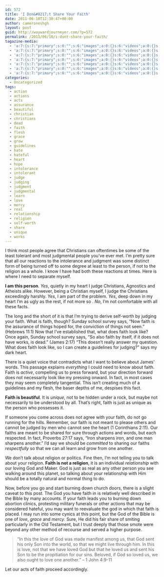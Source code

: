 ```yaml
---
id: 572
title: 'I Don&#8217;t Share Your Faith'
date: 2011-06-10T12:30:47+00:00
author: cameroneshgh
layout: post
guid: http://waywardjourneyer.com/?p=572
permalink: /2011/06/10/i-dont-share-your-faith/
tagazine-media:
  - 'a:7:{s:7:"primary";s:0:"";s:6:"images";a:0:{}s:6:"videos";a:0:{}s:11:"image_count";s:1:"0";s:6:"author";s:8:"19879429";s:7:"blog_id";s:8:"19280981";s:9:"mod_stamp";s:19:"2011-06-10 16:30:47";}'
  - 'a:7:{s:7:"primary";s:0:"";s:6:"images";a:0:{}s:6:"videos";a:0:{}s:11:"image_count";s:1:"0";s:6:"author";s:8:"19879429";s:7:"blog_id";s:8:"19280981";s:9:"mod_stamp";s:19:"2011-06-10 16:30:47";}'
  - 'a:7:{s:7:"primary";s:0:"";s:6:"images";a:0:{}s:6:"videos";a:0:{}s:11:"image_count";s:1:"0";s:6:"author";s:8:"19879429";s:7:"blog_id";s:8:"19280981";s:9:"mod_stamp";s:19:"2011-06-10 16:30:47";}'
  - 'a:7:{s:7:"primary";s:0:"";s:6:"images";a:0:{}s:6:"videos";a:0:{}s:11:"image_count";s:1:"0";s:6:"author";s:8:"19879429";s:7:"blog_id";s:8:"19280981";s:9:"mod_stamp";s:19:"2011-06-10 16:30:47";}'
  - 'a:7:{s:7:"primary";s:0:"";s:6:"images";a:0:{}s:6:"videos";a:0:{}s:11:"image_count";s:1:"0";s:6:"author";s:8:"19879429";s:7:"blog_id";s:8:"19280981";s:9:"mod_stamp";s:19:"2011-06-10 16:30:47";}'
  - 'a:7:{s:7:"primary";s:0:"";s:6:"images";a:0:{}s:6:"videos";a:0:{}s:11:"image_count";s:1:"0";s:6:"author";s:8:"19879429";s:7:"blog_id";s:8:"19280981";s:9:"mod_stamp";s:19:"2011-06-10 16:30:47";}'
  - 'a:7:{s:7:"primary";s:0:"";s:6:"images";a:0:{}s:6:"videos";a:0:{}s:11:"image_count";s:1:"0";s:6:"author";s:8:"19879429";s:7:"blog_id";s:8:"19280981";s:9:"mod_stamp";s:19:"2011-06-10 16:30:47";}'
categories:
  - Uncategorized
tags:
  - action
  - actions
  - acts
  - assurance
  - beautiful
  - christian
  - christians
  - dead
  - faith
  - flesh
  - grace
  - grow
  - guidelines
  - hate
  - hateful
  - heart
  - hope
  - intolerance
  - intolerant
  - judge
  - judging
  - judgment
  - judgmental
  - learn
  - love
  - mercy
  - real
  - relationship
  - religion
  - self-worth
  - share
  - unique
  - works
---
```

I think most people agree that Christians can oftentimes be some of the least tolerant and most judgmental people you&#8217;ve ever met. I&#8217;m pretty sure that all our reactions to the intolerance and judgment was some distinct form of being turned off to some degree at least to the person, if not to the religion as a whole. I know I have had both these reactions at times. Here is where I need to separate myself.

**I am this person**. _Yes_, quietly in my heart I judge Christians, Agnostics and Atheists alike. However, being a Christian myself, I judge the Christians exceedingly harshly. _Yes_, I am part of the problem. _Yes_, deep down in my heart I&#8217;m as ugly as the rest, if not more so . _No_, I&#8217;m not comfortable with all these facts.

The long and the short of it is that I&#8217;m trying to derive self-worth by judging your faith. What is faith, though? Sunday school survey says, &#8220;Now faith is the assurance of things hoped for, the conviction of things not seen.&#8221; (Hebrews 11:1) Now that I&#8217;ve established that, what does faith look like? Once again, Sunday school survey says, &#8220;So also faith by itself, if it does not have works, is dead.&#8221; (James 2:17) &#8220;This doesn&#8217;t really answer my question. What does faith look like, so I can create a guidelines for judging?&#8221; says my dark heart.

There is a quiet voice that contradicts what I want to believe about James&#8217; words. This passage explains _everything_ I could need to know about faith. Faith is _active_, compelling us to press forward, but your direction forward does not necessarily look like my pressing onward. In fact, in most cases they may seem completely tangential. This isn&#8217;t creating much of a guidelines and my flesh, the baser depths of me, despises this fact.

**Faith is beautiful**. It is _unique_, not to be hidden under a rock, but maybe not necessarily to be understood by all. That&#8217;s right, faith is just as unique as the person who possesses it.

If someone you come across does not agree with your faith, do not go running for the hills. Remember, our faith is not meant to please others and cannot be judged by men who cannot see the heart (1 Corinthians 2:11). Our faiths are meant to be shared for sure through actions and words, but each respected. In fact, Proverbs 27:17 says, &#8220;Iron sharpens iron, and one man sharpens another.&#8221; I&#8217;d say we should be _committed_ to sharing our faiths _respectfully_ so that we can all learn and grow from one another.

We don&#8217;t talk about religion or politics. Fine then, I&#8217;m not telling you to talk about your religion. **Faith is not a religion**, it is an individual _relationship_ with our loving God and Maker. God is just as real as any other person you see walking around this planet, so talking about your relationship with Him should be a totally natural and normal thing to do.

Now, before you go and start burning down church doors, there is a slight caveat to this post. The God you have faith in is relatively well described in the Bible by many accounts. If your faith leads you to burning down abortion clinics, protesting military funerals or other actions that may be considered hateful, you may want to reevaluate the god in which that faith is placed. I may run into some cynics at this point, but the God of the Bible is one of _love_, _grace_ and _mercy_. Sure, He did his fair share of smiting particularly in the Old Testament, but I trust deeply that those smote were beyond any other method of recourse and served a higher purpose.

> &#8220;In this the love of God was made manifest among us, that God sent his only Son into the world, so that we might live through him. In this is love, not that we have loved God but that he loved us and sent his Son to be the propitiation for our sins. Beloved, if God so loved us, we also ought to love one another.&#8221; &#8211; 1 John 4:9-11

Let our acts of faith proceed accordingly.